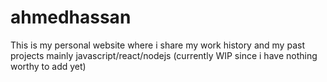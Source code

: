 # ahmedhassan
This is my personal website where i share my work history and my past projects mainly javascript/react/nodejs (currently WIP since i have nothing worthy to add yet)
